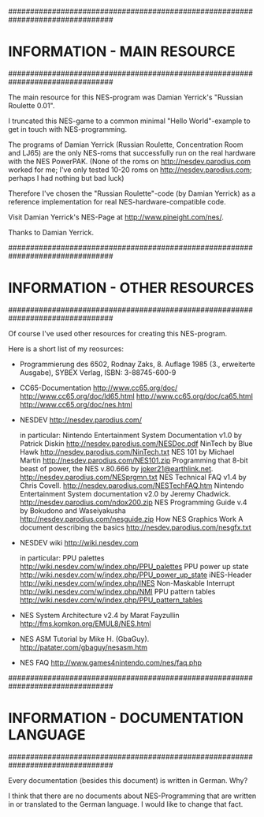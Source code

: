 ################################################################################
# INFORMATION - MAIN RESOURCE                                                  #
################################################################################

The main resource for this NES-program was Damian Yerrick's 
"Russian Roulette 0.01".

I truncated this NES-game to a common minimal "Hello World"-example to get in 
touch with NES-programming.

The programs of Damian Yerrick (Russian Roulette, Concentration Room and LJ65)
are the only NES-roms that successfully run on the real hardware with
the NES PowerPAK. (None of the roms on http://nesdev.parodius.com worked for me;
I've only tested 10-20 roms on http://nesdev.parodius.com; perhaps I had nothing
 but bad luck)

Therefore I've chosen the "Russian Roulette"-code (by Damian Yerrick) as a 
reference implementation for real NES-hardware-compatible code.

Visit Damian Yerrick's NES-Page at http://www.pineight.com/nes/.

Thanks to Damian Yerrick.

################################################################################
# INFORMATION - OTHER RESOURCES                                                #
################################################################################

Of course I've used other resources for creating this NES-program.

Here is a short list of my reosurces:

- Programmierung des 6502, Rodnay Zaks, 8. Auflage 1985 
    (3., erweiterte Ausgabe), SYBEX Verlag, ISBN: 3-88745-600-9    

- CC65-Documentation
    http://www.cc65.org/doc/
    http://www.cc65.org/doc/ld65.html
    http://www.cc65.org/doc/ca65.html
    http://www.cc65.org/doc/nes.html

- NESDEV
    http://nesdev.parodius.com/

  in particular:
    Nintendo Entertainment System Documentation v1.0 by Patrick Diskin
      http://nesdev.parodius.com/NESDoc.pdf
    NinTech by Blue Hawk
      http://nesdev.parodius.com/NinTech.txt
    NES 101 by Michael Martin
      http://nesdev.parodius.com/NES101.zip
    Programming that 8-bit beast of power, the NES v.80.666 
     by joker21@earthlink.net. 
      http://nesdev.parodius.com/NESprgmn.txt
    NES Technical FAQ v1.4 by Chris Covell. 
      http://nesdev.parodius.com/NESTechFAQ.htm
    Nintendo Entertainment System documentation v2.0 by Jeremy Chadwick.
      http://nesdev.parodius.com/ndox200.zip
    NES Programming Guide v.4 by Bokudono and Waseiyakusha
      http://nesdev.parodius.com/nesguide.zip
    How NES Graphics Work A document describing the basics
      http://nesdev.parodius.com/nesgfx.txt

- NESDEV wiki
    http://wiki.nesdev.com
    
  in particular:
    PPU palettes
      http://wiki.nesdev.com/w/index.php/PPU_palettes
    PPU power up state
      http://wiki.nesdev.com/w/index.php/PPU_power_up_state
    iNES-Header
      http://wiki.nesdev.com/w/index.php/INES
    Non-Maskable Interrupt
      http://wiki.nesdev.com/w/index.php/NMI
    PPU pattern tables
      http://wiki.nesdev.com/w/index.php/PPU_pattern_tables
    
- NES System Architecture v2.4 by Marat Fayzullin
    http://fms.komkon.org/EMUL8/NES.html

- NES ASM Tutorial by Mike H. (GbaGuy).
    http://patater.com/gbaguy/nesasm.htm

- NES FAQ
    http://www.games4nintendo.com/nes/faq.php

################################################################################
# INFORMATION - DOCUMENTATION LANGUAGE                                         #
################################################################################

Every documentation (besides this document) is written in German. Why?

I think that there are no documents about NES-Programming that are written in or
translated to the German language. I would like to change that fact.
